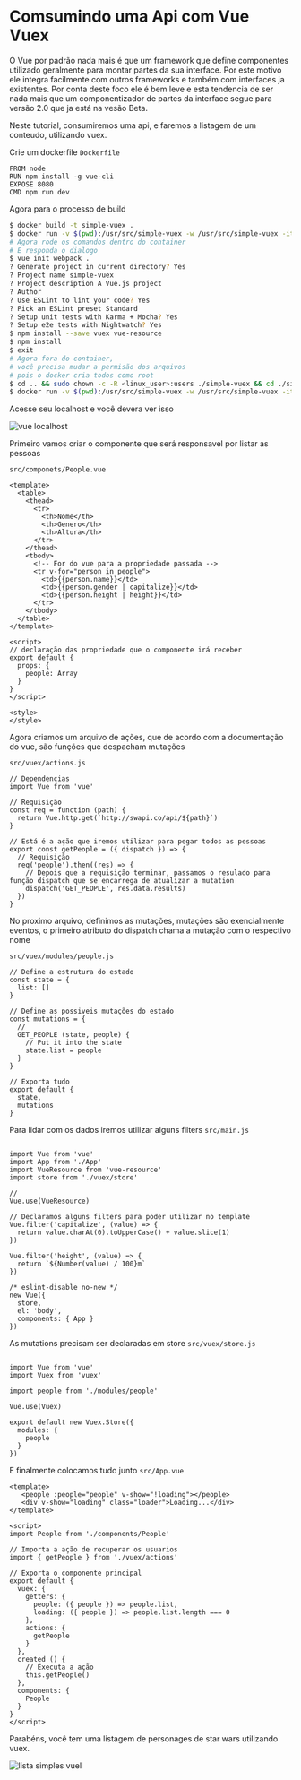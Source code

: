 # Comsumindo uma Api com Vue Vuex

O Vue por padrão nada mais é que um framework que define componentes utilizado geralmente para montar partes da sua interface. Por este motivo ele integra facilmente com outros frameworks e também com interfaces ja existentes. Por conta deste foco ele é bem leve e esta tendencia de ser nada mais que um componentizador de partes da interface segue para versão 2.0 que ja está na vesão Beta.

Neste tutorial, consumiremos uma api, e faremos a listagem de um conteudo, utilizando vuex.

Crie um dockerfile
`Dockerfile`
```code
FROM node
RUN npm install -g vue-cli
EXPOSE 8080
CMD npm run dev
```

Agora para o processo de build
```sh
$ docker build -t simple-vuex .
$ docker run -v $(pwd):/usr/src/simple-vuex -w /usr/src/simple-vuex -it --rm simple-vuex bash
# Agora rode os comandos dentro do container
# E responda o dialogo
$ vue init webpack .
? Generate project in current directory? Yes
? Project name simple-vuex
? Project description A Vue.js project
? Author 
? Use ESLint to lint your code? Yes
? Pick an ESLint preset Standard
? Setup unit tests with Karma + Mocha? Yes
? Setup e2e tests with Nightwatch? Yes
$ npm install --save vuex vue-resource
$ npm install
$ exit
# Agora fora do container, 
# você precisa mudar a permisão dos arquivos 
# pois o docker cria todos como root
$ cd .. && sudo chown -c -R <linux_user>:users ./simple-vuex && cd ./simple-vuex
$ docker run -v $(pwd):/usr/src/simple-vuex -w /usr/src/simple-vuex -it --rm -p 8080:8080 simple-vuex
```

Acesse seu localhost e você devera ver isso

![vue localhost](https://raw.githubusercontent.com/yebo-ecommerce/simple-vuex/master/static/image00.png)

Primeiro vamos criar o componente que será responsavel por listar as pessoas

`src/componets/People.vue`
```code
<template>
  <table>
    <thead>
      <tr>
        <th>Nome</th>
        <th>Genero</th>
        <th>Altura</th>
      </tr>
    </thead>
    <tbody>
      <!-- For do vue para a propriedade passada -->
      <tr v-for="person in people">
        <td>{{person.name}}</td>
        <td>{{person.gender | capitalize}}</td>
        <td>{{person.height | height}}</td>
      </tr>
    </tbody>
  </table>
</template>

<script>
// declaração das propriedade que o componente irá receber
export default {
  props: {
    people: Array
  }
}
</script>

<style>
</style>
```
Agora criamos um arquivo de ações, que de acordo com a documentação do vue, são funções que despacham mutações

`src/vuex/actions.js`
```code
// Dependencias
import Vue from 'vue'

// Requisição
const req = function (path) {
  return Vue.http.get(`http://swapi.co/api/${path}`)
}

// Está é a ação que iremos utilizar para pegar todos as pessoas
export const getPeople = ({ dispatch }) => {
  // Requisição
  req('people').then((res) => {
    // Depois que a requisição terminar, passamos o resulado para função dispatch que se encarrega de atualizar a mutation
    dispatch('GET_PEOPLE', res.data.results)
  })
}
```
No proximo arquivo, definimos as mutações, mutações são exencialmente eventos, o primeiro atributo do dispatch chama a mutação com o respectivo nome

`src/vuex/modules/people.js`
```code
// Define a estrutura do estado
const state = {
  list: []
}

// Define as possiveis mutações do estado
const mutations = {
  //
  GET_PEOPLE (state, people) {
    // Put it into the state
    state.list = people
  }
}

// Exporta tudo
export default {
  state,
  mutations
}
```
Para lidar com os dados iremos utilizar alguns filters
`src/main.js`
```code

import Vue from 'vue'
import App from './App'
import VueResource from 'vue-resource'
import store from './vuex/store'

//
Vue.use(VueResource)

// Declaramos alguns filters para poder utilizar no template
Vue.filter('capitalize', (value) => {
  return value.charAt(0).toUpperCase() + value.slice(1)
})

Vue.filter('height', (value) => {
  return `${Number(value) / 100}m`
})

/* eslint-disable no-new */
new Vue({
  store,
  el: 'body',
  components: { App }
})
```
As mutations precisam ser declaradas em store
`src/vuex/store.js`
```code

import Vue from 'vue'
import Vuex from 'vuex'

import people from './modules/people'

Vue.use(Vuex)

export default new Vuex.Store({
  modules: {
    people
  }
})
```
E finalmente colocamos tudo junto
`src/App.vue`
```code
<template>
   <people :people="people" v-show="!loading"></people>
   <div v-show="loading" class="loader">Loading...</div>
</template>

<script>
import People from './components/People'

// Importa a ação de recuperar os usuarios
import { getPeople } from './vuex/actions'

// Exporta o componente principal
export default {
  vuex: {
    getters: {
      people: ({ people }) => people.list,
      loading: ({ people }) => people.list.length === 0
    },
    actions: {
      getPeople
    }
  },
  created () {
    // Executa a ação
    this.getPeople()
  },
  components: {
    People
  }
}
</script>
```

Parabéns, você tem uma listagem de personages de star wars utilizando vuex.

![lista simples vuel](https://raw.githubusercontent.com/yebo-ecommerce/simple-vuex/master/static/image01.png)
